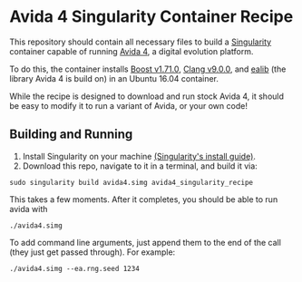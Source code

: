 # Avida 4 Singularity Container Recipe
This repository should contain all necessary files to build a [Singularity](https://sylabs.io/) container capable of running [Avida 4](https://github.com/dknoester/avida4), a digital evolution platform. 

To do this, the container installs [Boost v1.71.0](https://boost.org), [Clang v9.0.0](https://clang.llvm.org/), and [ealib](https://github.com/dknoester/ealib) (the library Avida 4 is build on) in an Ubuntu 16.04 container. 

While the recipe is designed to download and run stock Avida 4, it should be easy to modify it to run a variant of Avida, or your own code!

## Building and Running
1. Install Singularity on your machine [(Singularity's install guide)](https://sylabs.io/guides/3.4/user-guide/installation.html). 
2. Download this repo, navigate to it in a terminal, and build it via:
```
sudo singularity build avida4.simg avida4_singularity_recipe
```
This takes a few moments. After it completes, you should be able to run avida with
```
./avida4.simg
```
To add command line arguments, just append them to the end of the call (they just get passed through). For example:
```
./avida4.simg --ea.rng.seed 1234
```
